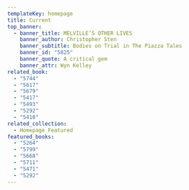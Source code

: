 ```yaml
---
templateKey: homepage
title: Current
top_banner:
  - banner_title: MELVILLE’S OTHER LIVES
    banner_author: Christopher Sten
    banner_subtitle: Bodies on Trial in The Piazza Tales
    banner_id: "5825"
    banner_quote: A critical gem
    banner_attr: Wyn Kelley
related_book:
  - "5744"
  - "5617"
  - "5679"
  - "5417"
  - "5493"
  - "5292"
  - "5410"
related_collection:
  - Homepage Featured
featured_books:
  - "5264"
  - "5799"
  - "5668"
  - "5711"
  - "5471"
  - "5292"
---
```

